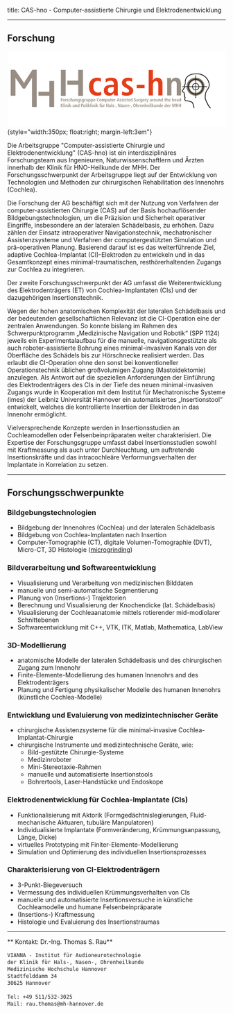 title: CAS-hno - Computer-assistierte Chirurgie und Elektrodenentwicklung

 - - - 
 


## Forschung

![cash-logo](majdani/cas-h.png){style="width:350px; float:right; margin-left:3em"}

Die Arbeitsgruppe "Computer-assistierte Chirurgie und Elektrodenentwicklung" (CAS-hno) ist ein interdisziplinäres Forschungsteam aus Ingenieuren, Naturwissenschaftlern und Ärzten innerhalb der Klinik für HNO-Heilkunde der MHH. Der Forschungsschwerpunkt der Arbeitsgruppe liegt auf der Entwicklung von Technologien und Methoden zur chirurgischen Rehabilitation des Innenohrs (Cochlea).

Die Forschung der AG beschäftigt sich mit der Nutzung von Verfahren der computer-assistierten Chirurgie (CAS) auf der Basis hochauflösender Bildgebungstechnologien, um die Präzision und Sicherheit operativer Eingriffe, insbesondere an der lateralen Schädelbasis, zu erhöhen. Dazu zählen der Einsatz intraoperativer Navigationstechnik, mechatronischer Assistenzsysteme und Verfahren der computergestützten Simulation und prä-operativen Planung. Basierend darauf ist es das weiterführende Ziel, adaptive Cochlea-Implantat (CI)-Elektroden zu entwickeln und in das Gesamtkonzept eines minimal-traumatischen, resthörerhaltenden Zugangs zur Cochlea zu integrieren.


Der zweite Forschungsschwerpunkt der AG umfasst die Weiterentwicklung des Elektrodenträgers (ET) von Cochlea-Implantaten (CIs) und der dazugehörigen Insertionstechnik. 



Wegen der hohen anatomischen Komplexität der lateralen Schädelbasis und der bedeutenden gesellschaftlichen Relevanz ist die CI-Operation eine der zentralen Anwendungen. So konnte bislang im Rahmen des Schwerpunktprogramm „Medizinische Navigation und Robotik“ (SPP 1124) jeweils ein Experimentalaufbau für die manuelle, navigationsgestützte als auch roboter-assistierte Bohrung eines minimal-invasiven Kanals von der Oberfläche des Schädels bis zur Hörschnecke realisiert werden. Das erlaubt die CI-Operation ohne den sonst bei konventioneller Operationstechnik üblichen großvolumigen Zugang (Mastoidektomie) anzulegen. Als Antwort auf die speziellen Anforderungen der Einführung des Elektrodenträgers des CIs in der Tiefe des neuen minimal-invasiven Zugangs wurde in Kooperation mit dem Institut für Mechatronische Systeme (imes) der Leibniz Universität Hannover ein automatisiertes „Insertionstool“ entwickelt, welches die kontrollierte Insertion der Elektroden in das Innenohr ermöglicht.

Vielversprechende Konzepte werden in Insertionsstudien an Cochleamodellen oder Felsenbeinpräparaten weiter charakterisiert. Die Expertise der Forschungsgruppe umfasst dabei Insertionsstudien sowohl mit Kraftmessung als auch unter Durchleuchtung, um auftretende Insertionskräfte und das intracochleäre Verformungsverhalten der Implantate in Korrelation zu setzen.

 - - -
 
## Forschungsschwerpunkte

### Bildgebungstechnologien
- Bildgebung der Innenohres (Cochlea) und der lateralen Schädelbasis
- Bildgebung von Cochlea-Implantaten nach Insertion
- Computer-Tomographie (CT), digitale Volumen-Tomographie (DVT), Micro-CT, 3D Histologie ([microgrinding](majdani/methods/microgrinding.html "Schliffpräparation"))

### Bildverarbeitung und Softwareentwicklung
- Visualisierung und Verarbeitung von medizinischen Bilddaten
- manuelle und semi-automatische Segmentierung
- Planung von (Insertions-) Trajektorien
- Berechnung und Visualisierung der Knochendicke (lat. Schädelbasis)
- Visualisierung der Cochleaanatomie mittels rotierender mid-modiolarer Schnittebenen
- Softwareentwicklung mit C++, VTK, ITK, Matlab, Mathematica, LabView

### 3D-Modellierung
- anatomische Modelle der lateralen Schädelbasis und des chirurgischen Zugang zum Innenohr
- Finite-Elemente-Modellierung des humanen Innenohrs and des Elektrodenträgers
- Planung und Fertigung physikalischer Modelle des humanen Innenohrs (künstliche Cochlea-Modelle)

### Entwicklung und Evaluierung von medizintechnischer Geräte
- chirurgische Assistenzsysteme für die minimal-invasive Cochlea-Implantat-Chirurgie
- chirurgische Instrumente und medizintechnische Geräte, wie:
	- Bild-gestützte Chirurgie-Systeme
	- Medizinroboter
	- Mini-Stereotaxie-Rahmen
	- manuelle und automatisierte Insertionstools
	- Bohrertools, Laser-Handstücke und Endoskope

### Elektrodenentwicklung für Cochlea-Implantate (CIs)
- Funktionalisierung mit Aktorik (Formgedächtnislegierungen, Fluid-mechanische Aktuaren, tubuläre Manpulatoren)
- Individualisierte Implantate (Formveränderung, Krümmungsanpassung, Länge, Dicke)
- virtuelles Prototyping mit Finiter-Elemente-Modellierung
- Simulation und Optimierung des individuellen Insertionsprozesses

### Charakterisierung von CI-Elektrodenträgern
- 3-Punkt-Biegeversuch
- Vermessung des individuellen Krümmungsverhalten von CIs
- manuelle und automatisierte Insertionsversuche in künstliche Cochleamodelle und humane Felsenbeinpräparate
- (Insertions-) Kraftmessung
- Histologie und Evaluierung des Insertionstraumas


- - - 

** Kontakt: Dr.-Ing. Thomas S. Rau**

    VIANNA - Institut für Audioneurotechnologie
    der Klinik für Hals-, Nasen-, Ohrenheilkunde
    Medizinische Hochschule Hannover
    Stadtfelddamm 34
    30625 Hannover
    
	Tel: +49 511/532-3025
    Mail: rau.thomas@mh-hannover.de
